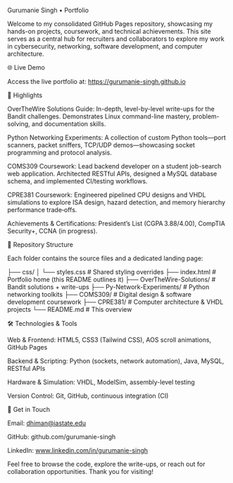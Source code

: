 Gurumanie Singh • Portfolio

Welcome to my consolidated GitHub Pages repository, showcasing my hands-on projects, coursework, and technical achievements. This site serves as a central hub for recruiters and collaborators to explore my work in cybersecurity, networking, software development, and computer architecture.

🌐 Live Demo

Access the live portfolio at: https://gurumanie-singh.github.io

🚀 Highlights

OverTheWire Solutions Guide:
In-depth, level-by-level write-ups for the Bandit challenges. Demonstrates Linux command-line mastery, problem-solving, and documentation skills.

Python Networking Experiments:
A collection of custom Python tools—port scanners, packet sniffers, TCP/UDP demos—showcasing socket programming and protocol analysis.

COMS309 Coursework:
Lead backend developer on a student job-search web application. Architected RESTful APIs, designed a MySQL database schema, and implemented CI/testing workflows.

CPRE381 Coursework:
Engineered pipelined CPU designs and VHDL simulations to explore ISA design, hazard detection, and memory hierarchy performance trade‑offs.

Achievements & Certifications:
President’s List (CGPA 3.88/4.00), CompTIA Security+, CCNA (in progress).

📂 Repository Structure

Each folder contains the source files and a dedicated landing page:

├── css/
│   └── styles.css            # Shared styling overrides
├── index.html                # Portfolio home (this README outlines it)
├── OverTheWire-Solutions/    # Bandit solutions + write-ups
├── Py-Network-Experiments/   # Python networking toolkits
├── COMS309/                  # Digital design & software development coursework
├── CPRE381/                  # Computer architecture & VHDL projects
└── README.md                 # This overview

🛠️ Technologies & Tools

Web & Frontend: HTML5, CSS3 (Tailwind CSS), AOS scroll animations, GitHub Pages

Backend & Scripting: Python (sockets, network automation), Java, MySQL, RESTful APIs

Hardware & Simulation: VHDL, ModelSim, assembly-level testing

Version Control: Git, GitHub, continuous integration (CI)

🤝 Get in Touch

Email: dhiman@iastate.edu

GitHub: github.com/gurumanie-singh

LinkedIn: www.linkedin.com/in/gurumanie-singh

Feel free to browse the code, explore the write-ups, or reach out for collaboration opportunities. Thank you for visiting!

